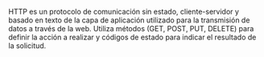 HTTP es un protocolo de comunicación sin estado, cliente-servidor y basado en texto de la capa de aplicación utilizado para la transmisión de datos a través de la web. Utiliza métodos (GET, POST, PUT, DELETE) para definir la acción a realizar y códigos de estado para indicar el resultado de la solicitud.

